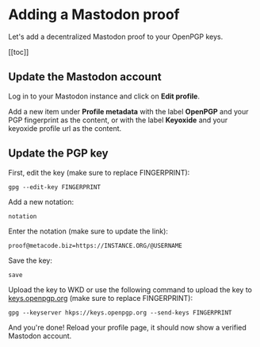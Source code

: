 # Adding a Mastodon proof

Let's add a decentralized Mastodon proof to your OpenPGP keys.

[[toc]]

## Update the Mastodon account

Log in to your Mastodon instance and click on **Edit profile**.

Add a new item under **Profile metadata** with the label **OpenPGP** and your PGP fingerprint as the content,
or with the label **Keyoxide** and your keyoxide profile url as the content.
## Update the PGP key

First, edit the key (make sure to replace FINGERPRINT):

`gpg --edit-key FINGERPRINT`

Add a new notation:

`notation`

Enter the notation (make sure to update the link):

`proof@metacode.biz=https://INSTANCE.ORG/@USERNAME`

Save the key:

`save`

Upload the key to WKD or use the following command to upload the key to [keys.openpgp.org](https://keys.openpgp.org) (make sure to replace FINGERPRINT):

`gpg --keyserver hkps://keys.openpgp.org --send-keys FINGERPRINT`

And you're done! Reload your profile page, it should now show a verified Mastodon account.
